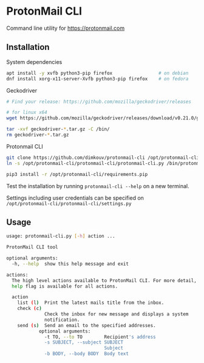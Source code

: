 # ProtonMail CLI
Command line utility for https://protonmail.com

## Installation
System dependencies
```bash
apt install -y xvfb python3-pip firefox                 # on debian
dnf install xorg-x11-server-Xvfb python3-pip firefox    # on fedora
```

Geckodriver
```bash
# Find your release: https://github.com/mozilla/geckodriver/releases

# for linux x64
wget https://github.com/mozilla/geckodriver/releases/download/v0.21.0/geckodriver-v0.21.0-linux64.tar.gz

tar -xvf geckodriver-*.tar.gz -C /bin/
rm geckodriver-*.tar.gz
```

Protonmail CLI
```bash
git clone https://github.com/dimkouv/protonmail-cli /opt/protonmail-cli
ln -s /opt/protonmail-cli/protonmail-cli/protonmail-cli.py /bin/protonmail-cli

pip3 install -r /opt/protonmail-cli/requirements.pip
```

Test the installation by running `protonmail-cli --help` on a new terminal.

Settings including user credentials can be specified on  
`/opt/protonmail-cli/protonmail-cli/settings.py`

## Usage

```bash
usage: protonmail-cli.py [-h] action ...

ProtonMail CLI tool

optional arguments:
  -h, --help  show this help message and exit

actions:
  The high level actions available to ProtonMail CLI. For more detail, the
  help flag is available for all actions.

  action
    list (l)  Print the latest mails title from the inbox.
    check (c)
              Check the inbox for new message and displays a system
              notification.
    send (s)  Send an email to the specified addresses.
            optional arguments:
              -t TO, --to TO        Recipient's address
              -s SUBJECT, --subject SUBJECT
                                    Subject
              -b BODY, --body BODY  Body text
```
